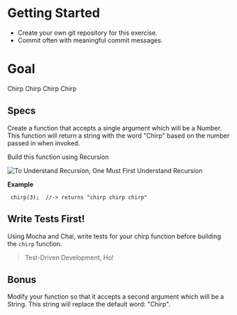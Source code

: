# Getting Started
- Create your own git repository for this exercise.
- Commit often with meaningful commit messages.

# Goal
Chirp Chirp Chirp Chirp

## Specs
Create a function that accepts a single argument which will be a Number. 
This function will return a string with the word "Chirp" based on the number passed in when invoked.

Build this function using Recursion

![To Understand Recursion, One Must First Understand Recursion](http://farm3.staticflickr.com/2446/3620061163_ba9f8d5031_z.jpg)

**Example**

     chirp(3);  //-> returns "chirp chirp chirp"
     
## Write Tests First!
Using Mocha and Chai, write tests for your chirp function before building the `chirp` function. 

> Test-Driven Development, Ho!

## Bonus
Modify your function so that it accepts a second argument which will be a String. This string will replace the default word: "Chirp".
